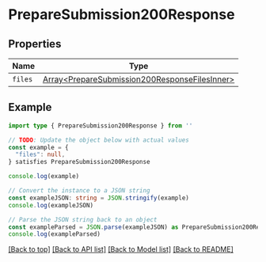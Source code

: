 
# PrepareSubmission200Response


## Properties

Name | Type
------------ | -------------
`files` | [Array&lt;PrepareSubmission200ResponseFilesInner&gt;](PrepareSubmission200ResponseFilesInner.md)

## Example

```typescript
import type { PrepareSubmission200Response } from ''

// TODO: Update the object below with actual values
const example = {
  "files": null,
} satisfies PrepareSubmission200Response

console.log(example)

// Convert the instance to a JSON string
const exampleJSON: string = JSON.stringify(example)
console.log(exampleJSON)

// Parse the JSON string back to an object
const exampleParsed = JSON.parse(exampleJSON) as PrepareSubmission200Response
console.log(exampleParsed)
```

[[Back to top]](#) [[Back to API list]](../README.md#api-endpoints) [[Back to Model list]](../README.md#models) [[Back to README]](../README.md)


